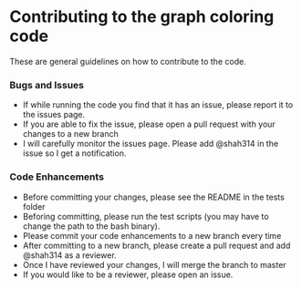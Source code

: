 <h1>Contributing to the graph coloring code</h1>
These are general guidelines on how to contribute to the code.
<h3>Bugs and Issues</h3>
<ul>
<li>If while running the code you find that it has an issue, please report it to the issues page.</li>
<li>If you are able to fix the issue, please open a pull request with your changes to a new branch</li>
<li>I will carefully monitor the issues page. Please add @shah314 in the issue so I get a notification.</li>
</ul>
<h3>Code Enhancements</h3>
<ul>
<li>Before committing your changes, please see the README in the tests folder</li>
<li>Beforing committing, please run the test scripts (you may have to change the path to the bash binary).
<li>Please commit your code enhancements to a new branch every time</li>
<li>After committing to a new branch, please create a pull request and add @shah314 as a reviewer.</li>
<li>Once I have reviewed your changes, I will merge the branch to master</li>
<li>If you would like to be a reviewer, please open an issue.</li>
</ul>
